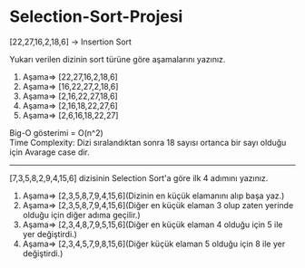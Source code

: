 # Selection-Sort-Projesi
[22,27,16,2,18,6] -> Insertion Sort

Yukarı verilen dizinin sort türüne göre aşamalarını yazınız.

1. Aşama=> [22,27,16,2,18,6]
2. Aşama=> [16,22,27,2,18,6]
3. Aşama=> [2,16,22,27,18,6]
4. Aşama=> [2,16,18,22,27,6]
5. Aşama=> [2,6,16,18,22,27]

Big-O gösterimi = O(n^2)  
Time Complexity: Dizi sıralandıktan sonra 18 sayısı ortanca bir sayı olduğu için Avarage case dir.

***
[7,3,5,8,2,9,4,15,6] dizisinin Selection Sort'a göre ilk 4 adımını yazınız.

1. Aşama=> [2,3,5,8,7,9,4,15,6](Dizinin en küçük elamanını alıp başa yaz.)
2. Aşama=> [2,3,5,8,7,9,4,15,6](Diğer en küçük elaman 3 olup zaten yerinde olduğu için diğer adıma geçilir.)
3. Aşama=> [2,3,4,8,7,9,5,15,6](Diğer en küçük elaman 4 olduğu için 5 ile yer değiştirdi.)
4. Aşama=> [2,3,4,5,7,9,8,15,6](Diğer küçük elaman 5 olduğu için 8 ile yer değiştirdi.)